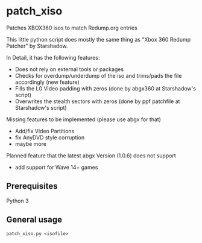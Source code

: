 # patch_xiso
Patches XBOX360 isos to match Redump.org entries

This little python script does mostly the same thing as "Xbox 360 Redump Patcher" by Starshadow.

In Detail, it has the following features:
* Does not rely on external tools or packages
* Checks for overdump/underdump of the iso and trims/pads the file accordingly (new feature)
* Fills the L0 Video padding with zeros (done by abgx360 at Starshadow's script)
* Overwrites the stealth sectors with zeros (done by ppf patchfile at Starshadow's script)


Missing features to be implemented (please use abgx for that)
* Add/fix Video Partitions
* fix AnyDVD style corruption
* maybe more


Planned feature that the latest abgx Version (1.0.6) does not support
* add support for Wave 14+ games

## Prerequisites
Python 3

## General usage
```
patch_xiso.py <isofile>
```
